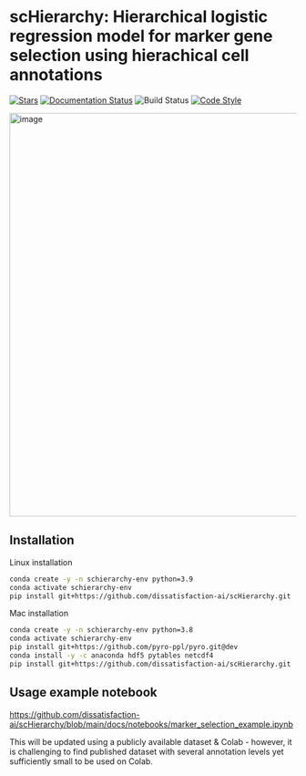 # scHierarchy: Hierarchical logistic regression model for marker gene selection using hierachical cell annotations

[![Stars](https://img.shields.io/github/stars/dissatisfaction-ai/scHierarchy?logo=GitHub&color=yellow)](https://github.com/vitkl/scHierarchy/stargazers)
[![Documentation Status](https://readthedocs.org/projects/scHierarchy/badge/?version=latest)](https://scHierarchy.readthedocs.io/en/stable/?badge=stable)
![Build Status](https://github.com/dissatisfaction-ai/scHierarchy/actions/workflows/test.yml/badge.svg?event=push)
[![Code Style](https://img.shields.io/badge/code%20style-black-000000.svg)](https://github.com/python/black)

<img width="708" alt="image" src="https://user-images.githubusercontent.com/22567383/185173791-599778e0-89d4-4b68-823f-3913a66156e9.png">

## Installation

Linux installation
```bash
conda create -y -n schierarchy-env python=3.9
conda activate schierarchy-env
pip install git+https://github.com/dissatisfaction-ai/scHierarchy.git
```

Mac installation
```bash
conda create -y -n schierarchy-env python=3.8
conda activate schierarchy-env
pip install git+https://github.com/pyro-ppl/pyro.git@dev
conda install -y -c anaconda hdf5 pytables netcdf4
pip install git+https://github.com/dissatisfaction-ai/scHierarchy.git
```

## Usage example notebook

https://github.com/dissatisfaction-ai/scHierarchy/blob/main/docs/notebooks/marker_selection_example.ipynb

This will be updated using a publicly available dataset & Colab - however, it is challenging to find published dataset with several annotation levels yet sufficiently small to be used on Colab.
